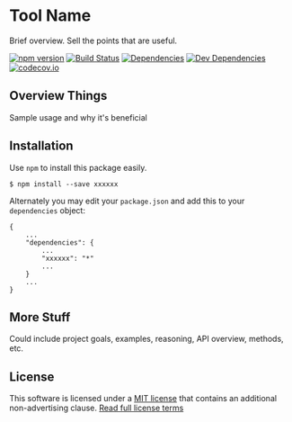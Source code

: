 Tool Name
=========

Brief overview.  Sell the points that are useful.

[![npm version][npm-badge]][npm-link]
[![Build Status][travis-badge]][travis-link]
[![Dependencies][dependencies-badge]][dependencies-link]
[![Dev Dependencies][devdependencies-badge]][devdependencies-link]
[![codecov.io][codecov-badge]][codecov-link]


Overview Things
---------------

Sample usage and why it's beneficial


Installation
------------

Use `npm` to install this package easily.

    $ npm install --save xxxxxx

Alternately you may edit your `package.json` and add this to your `dependencies` object:

    {
        ...
        "dependencies": {
            ...
            "xxxxxx": "*"
            ...
        }
        ...
    }


More Stuff
----------

Could include project goals, examples, reasoning, API overview, methods, etc.


License
-------

This software is licensed under a [MIT license][LICENSE] that contains an additional non-advertising clause.  [Read full license terms][LICENSE]


[codecov-badge]: https://codecov.io/github/tests-always-included/xxxxxx/coverage.svg?branch=master
[codecov-link]: https://codecov.io/github/tests-always-included/xxxxxx?branch=master
[dependencies-badge]: https://david-dm.org/tests-always-included/xxxxxx.svg
[dependencies-link]: https://david-dm.org/tests-always-included/xxxxxx
[devdependencies-badge]: https://david-dm.org/tests-always-included/xxxxxx/dev-status.svg
[devdependencies-link]: https://david-dm.org/tests-always-included/xxxxxx#info=devDependencies
[LICENSE]: LICENSE.md
[npm-badge]: https://badge.fury.io/js/xxxxxx.svg
[npm-link]: https://npmjs.org/package/xxxxxx
[travis-badge]: https://secure.travis-ci.org/tests-always-included/xxxxxx.svg
[travis-link]: http://travis-ci.org/tests-always-included/xxxxxx


